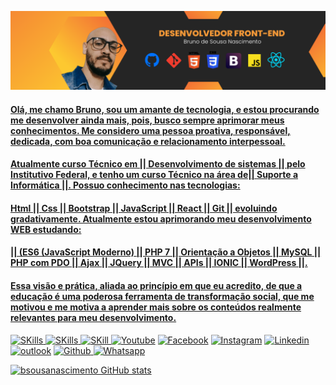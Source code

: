 
<a href="https://github.com/bsousanascimento/bsousanascimento/commit/f98797d495e02f3b5d5bd792224964f18bd6a18e"> <img src="20220619_225915_0000.png">
 
####   Olá, me chamo Bruno, sou um amante de tecnologia, e estou procurando me desenvolver ainda mais, pois, busco sempre aprimorar meus conhecimentos. Me considero uma pessoa proativa, responsável, dedicada, com boa comunicação e relacionamento interpessoal.
#### Atualmente curso Técnico em || Desenvolvimento de sistemas || pelo Institutivo Federal, e tenho um curso Técnico na área de|| Suporte a Informática ||. Possuo conhecimento nas tecnologias:
#### Html || Css || Bootstrap || JavaScript || React || Git || evoluindo gradativamente. Atualmente estou aprimorando meu desenvolvimento WEB estudando: 
#### || (ES6 (JavaScript Moderno) || PHP 7 || Orientação a Objetos || MySQL || PHP com PDO || Ajax || JQuery || MVC || APIs || IONIC || WordPress ||.
#### Essa visão e prática, aliada ao princípio em que eu acredito, de que a educação é uma poderosa ferramenta de transformação social, que me motivou e me motiva a aprender mais sobre os conteúdos realmente relevantes para meu desenvolvimento.


![SKills](https://img.shields.io/badge/HTML5-E34F26?style=for-the-badge&logo=html5&logoColor=white
)
![SKills](https://img.shields.io/badge/CSS3-1572B6?style=for-the-badge&logo=css3&logoColor=white
)
![SKill](https://img.shields.io/badge/JavaScript-F7DF1E?style=for-the-badge&logo=javascript&logoColor=black)
[![Youtube](https://img.shields.io/badge/YouTube-FF0000?style=for-the-badge&logo=youtube&logoColor=white)](https://www.youtube.com/channel/UCbyE8crMMP4vX0W_HdBCsNA)
[![Facebook](https://img.shields.io/badge/Facebook-1877F2?style=for-the-badge&logo=facebook&logoColor=white)](https://m.facebook.com/Bsousanascimento-324602435120475/) [![Instagram](https://img.shields.io/badge/Instagram-E4405F?style=for-the-badge&logo=instagram&logoColor=white
)](https://www.instagram.com/bsousanascimento/)
[![Linkedin](https://img.shields.io/badge/LinkedIn-0077B5?style=for-the-badge&logo=linkedin&logoColor=white
)](https://www.linkedin.com/in/bruno-de-sousa-nascimento-971689191/?originalSubdomain=br) [![outlook](https://img.shields.io/badge/Microsoft_Outlook-0078D4?style=for-the-badge&logo=microsoft-outlook&logoColor=white)](https://outlook.live.com/mail/0/bsousanascimento@outlook.com)
[![Github](https://img.shields.io/badge/GitHub-100000?style=for-the-badge&logo=github&logoColor=white)
](https://github.com/bsousanascimento/)
[![Whatsapp](https://img.shields.io/badge/WhatsApp-25D366?style=for-the-badge&logo=whatsapp&logoColor=white
)](https://wa.me/+5521966702225)


[![bsousanascimento GitHub stats](https://github-readme-stats.vercel.app/api?username=bsousanascimento )](https://github.com/bsousanascimento/github-readme-stats)

 
 
